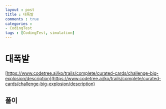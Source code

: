 ```yaml
---
layout : post
title : 대폭발
comments : true
categories : 
- CodingTest
tags : [CodingTest, simulation]
---
```


# 대폭발

[https://www.codetree.ai/ko/trails/complete/curated-cards/challenge-big-explosion/description](https://www.codetree.ai/ko/trails/complete/curated-cards/challenge-big-explosion/description)



## 풀이

```cpp

```